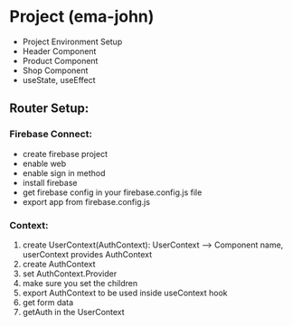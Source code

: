 # Project (ema-john)

- Project Environment Setup
- Header Component
- Product Component
- Shop Component
- useState, useEffect

## Router Setup:

### Firebase Connect:

- create firebase project
- enable web
- enable sign in method
- install firebase
- get firebase config in your firebase.config.js file
- export app from firebase.config.js

### Context:

1. create UserContext(AuthContext): UserContext --> Component name, userContext provides AuthContext
1. create AuthContext
1. set AuthContext.Provider
1. make sure you set the children
1. export AuthContext to be used inside useContext hook
1. get form data
1. getAuth in the UserContext
